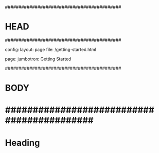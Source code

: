 ###########################################
# HEAD
###########################################

config: 
  layout: page
  file: /getting-started.html
  
page: 
  jumbotron: Getting Started

###########################################
# BODY
###########################################
=====

# Heading


